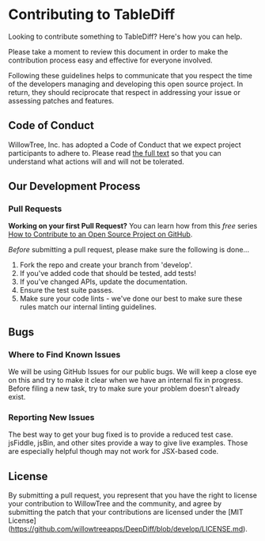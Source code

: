 # Contributing to TableDiff
Looking to contribute something to TableDiff? Here's how you can help.

Please take a moment to review this document in order to make the contribution process easy and effective for everyone involved.

Following these guidelines helps to communicate that you respect the time of the developers managing and developing this open source project. In return, they should reciprocate that respect in addressing your issue or assessing patches and features.

## Code of Conduct
WillowTree, Inc. has adopted a Code of Conduct that we expect project participants to adhere to. Please read [the full text](https://github.com/willowtreeapps/willowtreeapps.github.io/wiki/Code-of-Conduct) so that you can understand what actions will and will not be tolerated.

## Our Development Process
### Pull Requests
**Working on your first Pull Request?** You can learn how from this _free_ series [How to Contribute to an Open Source Project on GitHub](https://egghead.io/courses/how-to-contribute-to-an-open-source-project-on-github).

_Before_ submitting a pull request, please make sure the following is done...

1. Fork the repo and create your branch from 'develop'.
2. If you've added code that should be tested, add tests!
3. If you've changed APIs, update the documentation.
4. Ensure the test suite passes.
5. Make sure your code lints - we've done our best to make sure these rules match our internal linting guidelines.

## Bugs
### Where to Find Known Issues
We will be using GitHub Issues for our public bugs. We will keep a close eye on this and try to make it clear when we have an internal fix in progress. Before filing a new task, try to make sure your problem doesn't already exist.

### Reporting New Issues
The best way to get your bug fixed is to provide a reduced test case. jsFiddle, jsBin, and other sites provide a way to give live examples. Those are especially helpful though may not work for JSX-based code.

## License
By submitting a pull request, you represent that you have the right to license your contribution to WillowTree and the community, and agree by submitting the patch that your contributions are licensed under the [MIT License] (https://github.com/willowtreeapps/DeepDiff/blob/develop/LICENSE.md).
